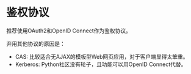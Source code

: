 # 鉴权协议

推荐使用OAuth2和OpenID Connect作为鉴权协议。

弃用其他协议的原因是：
- CAS: 比较适合无AJAX的模板型Web网页应用，对于客户端显得太笨重。
- Kerberos: Python社区没有轮子，且功能可以用OpenID Connect代替。